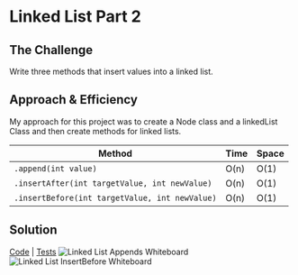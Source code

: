 # Linked List Part 2

## The Challenge
Write three methods that insert values into a linked list.

## Approach & Efficiency
My approach for this project was to create a Node class and a linkedList Class and then create methods for linked lists.

Method | Time | Space
---- | ---- | ----
`.append(int value)` | O(n) | O(1)
`.insertAfter(int targetValue, int newValue)` | O(n) | O(1)
`.insertBefore(int targetValue, int newValue)` | O(n) | O(1)


## Solution
[Code](../src/main/java/linkedList) | [Tests](../src/test/java/linkedList/LinkedListTest.java)
![Linked List Appends Whiteboard](../assets/linked_list_appends.JPG)
![Linked List InsertBefore Whiteboard](../assets/linked_list_inserts.JPG)